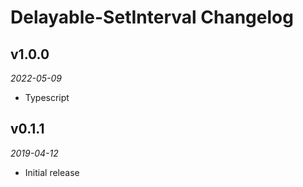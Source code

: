 # Delayable-SetInterval Changelog

## v1.0.0
_2022-05-09_

 * Typescript

## v0.1.1
_2019-04-12_

 * Initial release
